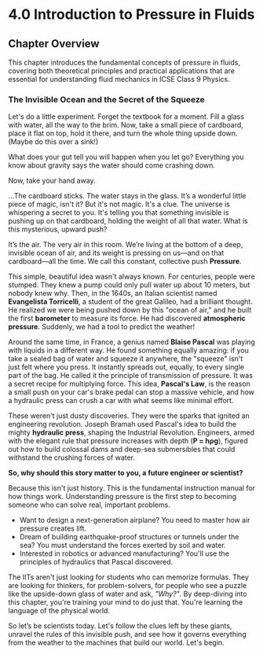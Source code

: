 # 4.0 Introduction to Pressure in Fluids

## Chapter Overview

This chapter introduces the fundamental concepts of pressure in fluids, covering both theoretical principles and practical applications that are essential for understanding fluid mechanics in ICSE Class 9 Physics.


### **The Invisible Ocean and the Secret of the Squeeze**

Let's do a little experiment. Forget the textbook for a moment. Fill a glass with water, all the way to the brim. Now, take a small piece of cardboard, place it flat on top, hold it there, and turn the whole thing upside down. (Maybe do this over a sink!)

What does your gut tell you will happen when you let go? Everything you know about gravity says the water should come crashing down.

Now, take your hand away.

...The cardboard sticks. The water stays in the glass. It’s a wonderful little piece of magic, isn't it? But it's not magic. It's a clue. The universe is whispering a secret to you. It's telling you that something invisible is pushing up on that cardboard, holding the weight of all that water. What is this mysterious, upward push?

It’s the air. The very air in this room. We’re living at the bottom of a deep, invisible ocean of air, and its weight is pressing on us—and on that cardboard—all the time. We call this constant, collective push **Pressure**.

This simple, beautiful idea wasn't always known. For centuries, people were stumped. They knew a pump could only pull water up about 10 meters, but nobody knew why. Then, in the 1640s, an Italian scientist named **Evangelista Torricelli**, a student of the great Galileo, had a brilliant thought. He realized we were being pushed down by this "ocean of air," and he built the first **barometer** to measure its force. He had discovered **atmospheric pressure**. Suddenly, we had a tool to predict the weather!

Around the same time, in France, a genius named **Blaise Pascal** was playing with liquids in a different way. He found something equally amazing: if you take a sealed bag of water and squeeze it anywhere, the "squeeze" isn't just felt where you press. It instantly spreads out, equally, to every single part of the bag. He called it the principle of transmission of pressure. It was a secret recipe for multiplying force. This idea, **Pascal's Law**, is the reason a small push on your car's brake pedal can stop a massive vehicle, and how a hydraulic press can crush a car with what seems like minimal effort.

These weren't just dusty discoveries. They were the sparks that ignited an engineering revolution. Joseph Bramah used Pascal's idea to build the mighty **hydraulic press**, shaping the Industrial Revolution. Engineers, armed with the elegant rule that pressure increases with depth (**P = hρg**), figured out how to build colossal dams and deep-sea submersibles that could withstand the crushing forces of water.

**So, why should this story matter to you, a future engineer or scientist?**

Because this isn't just history. This is the fundamental instruction manual for how things work. Understanding pressure is the first step to becoming someone who can solve real, important problems.

*   Want to design a next-generation airplane? You need to master how air pressure creates lift.
*   Dream of building earthquake-proof structures or tunnels under the sea? You must understand the forces exerted by soil and water.
*   Interested in robotics or advanced manufacturing? You'll use the principles of hydraulics that Pascal discovered.

The IITs aren't just looking for students who can memorize formulas. They are looking for thinkers, for problem-solvers, for people who see a puzzle like the upside-down glass of water and ask, *"Why?"*. By deep-diving into this chapter, you're training your mind to do just that. You're learning the language of the physical world.

So let’s be scientists today. Let's follow the clues left by these giants, unravel the rules of this invisible push, and see how it governs everything from the weather to the machines that build our world. Let's begin.
